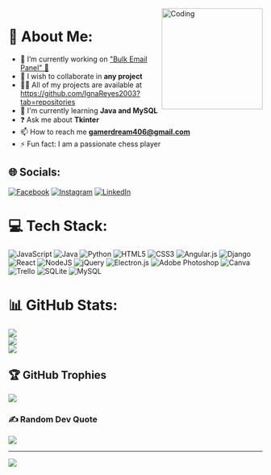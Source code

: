 <img align="right" alt="Coding" width="200" src="https://media.tenor.com/kLjBOhnwJYMAAAAd/berserk-skeleton.gif">

# 💫 About Me:
- 🔭 I’m currently working on ["Bulk Email Panel" 📧](https://github.com/IgnaReyes2003/Bulk-Email-Panel)<br>
- 👯 I wish to collaborate in **any project**<br>
- 👨‍💻 All of my projects are available at https://github.com/IgnaReyes2003?tab=repositories<br>
- 🌱 I'm currently learning **Java and MySQL**<br>
- ❓ Ask me about **Tkinter**<br>
- 📫 How to reach me **gamerdream406@gmail.com**<br>
- ⚡ Fun fact: I am a passionate chess player

## 🌐 Socials:
[![Facebook](https://img.shields.io/badge/Facebook-%231877F2.svg?logo=Facebook&logoColor=white)](https://facebook.com/profile.php?id=100082415497321) [![Instagram](https://img.shields.io/badge/Instagram-%23E4405F.svg?logo=Instagram&logoColor=white)](https://instagram.com/ign4rey3s) [![LinkedIn](https://img.shields.io/badge/LinkedIn-%230077B5.svg?logo=linkedin&logoColor=white)](https://linkedin.com/in/ignacio-risso-patrón-52a08821a) 

# 💻 Tech Stack:
![JavaScript](https://img.shields.io/badge/javascript-%23323330.svg?style=plastic&logo=javascript&logoColor=%23F7DF1E) ![Java](https://img.shields.io/badge/java-%23ED8B00.svg?style=plastic&logo=java&logoColor=white) ![Python](https://img.shields.io/badge/python-3670A0?style=plastic&logo=python&logoColor=ffdd54) ![HTML5](https://img.shields.io/badge/html5-%23E34F26.svg?style=plastic&logo=html5&logoColor=white) ![CSS3](https://img.shields.io/badge/css3-%231572B6.svg?style=plastic&logo=css3&logoColor=white) ![Angular.js](https://img.shields.io/badge/angular.js-%23E23237.svg?style=plastic&logo=angularjs&logoColor=white) ![Django](https://img.shields.io/badge/django-%23092E20.svg?style=plastic&logo=django&logoColor=white) ![React](https://img.shields.io/badge/react-%2320232a.svg?style=plastic&logo=react&logoColor=%2361DAFB) ![NodeJS](https://img.shields.io/badge/node.js-6DA55F?style=plastic&logo=node.js&logoColor=white) ![jQuery](https://img.shields.io/badge/jquery-%230769AD.svg?style=plastic&logo=jquery&logoColor=white) ![Electron.js](https://img.shields.io/badge/Electron-191970?style=plastic&logo=Electron&logoColor=white) ![Adobe Photoshop](https://img.shields.io/badge/adobephotoshop-%2331A8FF.svg?style=plastic&logo=adobephotoshop&logoColor=white) ![Canva](https://img.shields.io/badge/Canva-%2300C4CC.svg?style=plastic&logo=Canva&logoColor=white) ![Trello](https://img.shields.io/badge/Trello-%23026AA7.svg?style=plastic&logo=Trello&logoColor=white) ![SQLite](https://img.shields.io/badge/sqlite-%2307405e.svg?style=plastic&logo=sqlite&logoColor=white) ![MySQL](https://img.shields.io/badge/mysql-%2300f.svg?style=plastic&logo=mysql&logoColor=white)
# 📊 GitHub Stats:
![](https://github-readme-stats.vercel.app/api?username=IgnaReyes2003&theme=dark&hide_border=false&include_all_commits=false&count_private=false)<br/>
![](https://github-readme-streak-stats.herokuapp.com/?user=IgnaReyes2003&theme=dark&hide_border=false)<br/>
![](https://github-readme-stats.vercel.app/api/top-langs/?username=IgnaReyes2003&theme=dark&hide_border=false&include_all_commits=false&count_private=false&layout=compact)

## 🏆 GitHub Trophies
![](https://github-profile-trophy.vercel.app/?username=IgnaReyes2003&theme=darkhub&no-frame=false&no-bg=false&margin-w=4)

### ✍️ Random Dev Quote
![](https://quotes-github-readme.vercel.app/api?type=horizontal&theme=radical)

---
[![](https://visitcount.itsvg.in/api?id=IgnaReyes2003&icon=7&color=0)](https://visitcount.itsvg.in)

<!-- Created on 01/04/2023 by Ignacio Reyes -->
